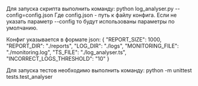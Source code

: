 Для запуска скрипта выполнить команду:
python log_analyser.py --config=config.json
Где config.json - путь к файлу конфига.
Если не указать параметр --config то будут использованы параметры по умолчанию.

Конфиг указывается в формате json:
{
    "REPORT_SIZE": 1000,
    "REPORT_DIR": "./reports",
    "LOG_DIR": "./logs",
    "MONITORING_FILE": "./monitoring.log",
    "TS_FILE": "./log_analyser.ts",
    "INCORRECT_LOGS_THRESHOLD": "10"
}



Для запуска тестов необходимо выполнить команду:
python -m unittest tests.test_analyser